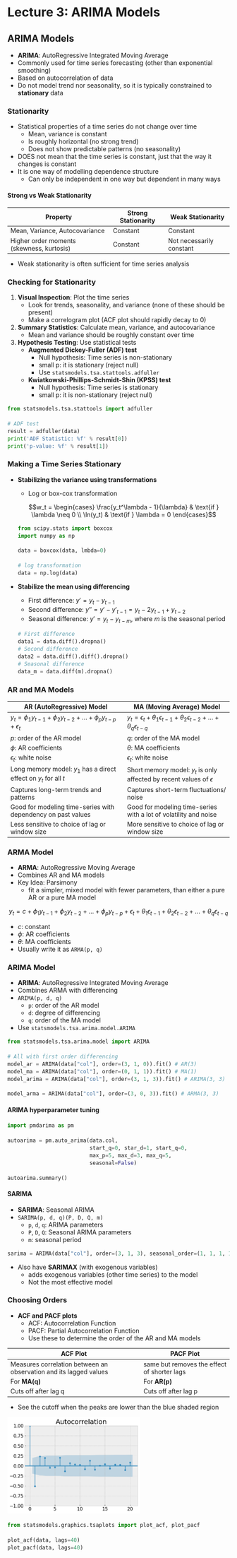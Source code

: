 # Lecture 3: ARIMA Models

## ARIMA Models

- **ARIMA**: AutoRegressive Integrated Moving Average
- Commonly used for time series forecasting (other than exponential smoothing)
- Based on autocorrelation of data
- Do not model trend nor seasonality, so it is typically constrained to **stationary** data

### Stationarity

- Statistical properties of a time series do not change over time
  - Mean, variance is constant
  - Is roughly horizontal (no strong trend)
  - Does not show predictable patterns (no seasonality)
- DOES not mean that the time series is constant, just that the way it changes is constant
- It is one way of modelling dependence structure
  - Can only be independent in one way but dependent in many ways

#### Strong vs Weak Stationarity

| Property                                  | Strong Stationarity | Weak Stationarity        |
| ----------------------------------------- | ------------------- | ------------------------ |
| Mean, Variance, Autocovariance            | Constant            | Constant                 |
| Higher order moments (skewness, kurtosis) | Constant            | Not necessarily constant |

- Weak stationarity is often sufficient for time series analysis

### Checking for Stationarity

1. **Visual Inspection**: Plot the time series
   - Look for trends, seasonality, and variance (none of these should be present)
   - Make a correlogram plot (ACF plot should rapidly decay to 0)
2. **Summary Statistics**: Calculate mean, variance, and autocovariance
   - Mean and variance should be roughly constant over time
3. **Hypothesis Testing**: Use statistical tests
   - **Augmented Dickey-Fuller (ADF) test**
     - Null hypothesis: Time series is non-stationary
     - small p: it is stationary (reject null)
     - Use `statsmodels.tsa.stattools.adfuller`
   - **Kwiatkowski-Phillips-Schmidt-Shin (KPSS) test**
     - Null hypothesis: Time series is stationary
     - small p: it is non-stationary (reject null)

```python
from statsmodels.tsa.stattools import adfuller

# ADF test
result = adfuller(data)
print('ADF Statistic: %f' % result[0])
print('p-value: %f' % result[1])
```

### Making a Time Series Stationary

- **Stabilizing the variance using transformations**

  - Log or box-cox transformation

  $$w_t = \begin{cases} \frac{y_t^\lambda - 1}{\lambda} & \text{if } \lambda \neq 0 \\ \ln(y_t) & \text{if } \lambda = 0 \end{cases}$$

  ```python
  from scipy.stats import boxcox
  import numpy as np

  data = boxcox(data, lmbda=0)

  # log transformation
  data = np.log(data)
  ```

- **Stabilize the mean using differencing**

  - First difference: $y' = y_t - y_{t-1}$
  - Second difference: $y'' = y' - y'_{t-1} = y_t - 2y_{t-1} + y_{t-2}$
  - Seasonal difference: $y' = y_t - y_{t-m}$, where $m$ is the seasonal period

  ```python
  # First difference
  data1 = data.diff().dropna()
  # Second difference
  data2 = data.diff().diff().dropna()
  # Seasonal difference
  data_m = data.diff(m).dropna()
  ```

### AR and MA Models

| AR (AutoRegressive) Model                                                      | MA (Moving Average) Model                                                                                 |
| ------------------------------------------------------------------------------ | --------------------------------------------------------------------------------------------------------- |
| $y_t = \phi_1 y_{t-1} + \phi_2 y_{t-2} + \ldots + \phi_p y_{t-p} + \epsilon_t$ | $y_t = \epsilon_t + \theta_1 \epsilon_{t-1} + \theta_2 \epsilon_{t-2} + \ldots + \theta_q \epsilon_{t-q}$ |
| $p$: order of the AR model                                                     | $q$: order of the MA model                                                                                |
| $\phi$: AR coefficients                                                        | $\theta$: MA coefficients                                                                                 |
| $\epsilon_t$: white noise                                                      | $\epsilon_t$: white noise                                                                                 |
| Long memory model: $y_1$ has a direct effect on $y_t$ for all $t$              | Short memory model: $y_t$ is only affected by recent values of $\epsilon$                                 |
| Captures long-term trends and patterns                                         | Captures short-term fluctuations/ noise                                                                   |
| Good for modeling time-series with dependency on past values                   | Good for modeling time-series with a lot of volatility and noise                                          |
| Less sensitive to choice of lag or window size                                 | More sensitive to choice of lag or window size                                                            |

### ARMA Model

- **ARMA**: AutoRegressive Moving Average
- Combines AR and MA models
- Key Idea: Parsimony
  - fit a simpler, mixed model with fewer parameters, than either a pure AR or a pure MA model

$$y_t = c + \phi_1 y_{t-1} + \phi_2 y_{t-2} + \ldots + \phi_p y_{t-p} + \epsilon_t + \theta_1 \epsilon_{t-1} + \theta_2 \epsilon_{t-2} + \ldots + \theta_q \epsilon_{t-q}$$

- $c$: constant
- $\phi$: AR coefficients
- $\theta$: MA coefficients
- Usually write it as `ARMA(p, q)`

### ARIMA Model

- **ARIMA**: AutoRegressive Integrated Moving Average
- Combines ARMA with differencing
- `ARIMA(p, d, q)`
  - `p`: order of the AR model
  - `d`: degree of differencing
  - `q`: order of the MA model
- Use `statsmodels.tsa.arima.model.ARIMA`

```python
from statsmodels.tsa.arima.model import ARIMA

# All with first order differencing
model_ar = ARIMA(data["col"], order=(3, 1, 0)).fit() # AR(3)
model_ma = ARIMA(data["col"], order=(0, 1, 1)).fit() # MA(1)
model_arima = ARIMA(data["col"], order=(3, 1, 3)).fit() # ARIMA(3, 3)

model_arma = ARIMA(data["col"], order=(3, 0, 3)).fit() # ARMA(3, 3)
```

#### ARIMA hyperparameter tuning

```python
import pmdarima as pm

autoarima = pm.auto_arima(data.col,
                          start_q=0, star_d=1, start_q=0,
                          max_p=5, max_d=3, max_q=5,
                          seasonal=False)

autoarima.summary()
```

#### SARIMA

- **SARIMA**: Seasonal ARIMA
- `SARIMA(p, d, q)(P, D, Q, m)`
  - `p`, `d`, `q`: ARIMA parameters
  - `P`, `D`, `Q`: Seasonal ARIMA parameters
  - `m`: seasonal period

```python
sarima = ARIMA(data["col"], order=(3, 1, 3), seasonal_order=(1, 1, 1, 12)).fit()
```

- Also have **SARIMAX** (with exogenous variables)
  - adds exogenous variables (other time series) to the model
  - Not the most effective model

### Choosing Orders

- **ACF and PACF plots**
  - ACF: Autocorrelation Function
  - PACF: Partial Autocorrelation Function
  - Use these to determine the order of the AR and MA models

| ACF Plot                                                          | PACF Plot                                   |
| ----------------------------------------------------------------- | ------------------------------------------- |
| Measures correlation between an observation and its lagged values | same but removes the effect of shorter lags |
| For **MA(q)**                                                     | For **AR(p)**                               |
| Cuts off after lag q                                              | Cuts off after lag p                        |

- See the cutoff when the peaks are lower than the blue shaded region

<img src="images/3_acf.png" width="300">

```python
from statsmodels.graphics.tsaplots import plot_acf, plot_pacf

plot_acf(data, lags=40)
plot_pacf(data, lags=40)
```
